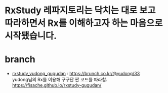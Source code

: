 # RxStudy 레파지토리는 닥치는 대로 보고 따라하면서 Rx를 이해하고자 하는 마음으로 시작됐습니다.

# branch
- <a href="https://github.com/fisache/RxStudy/tree/rxstudy_yudong_gugudan">rxstudy_yudong_gugudan</a> : https://brunch.co.kr/@yudong/33 <br />
yudong님의 Rx를 이용해 구구단 짠 코드를 따라함. <br />
https://fisache.github.io/rxstudy-gugudan/

